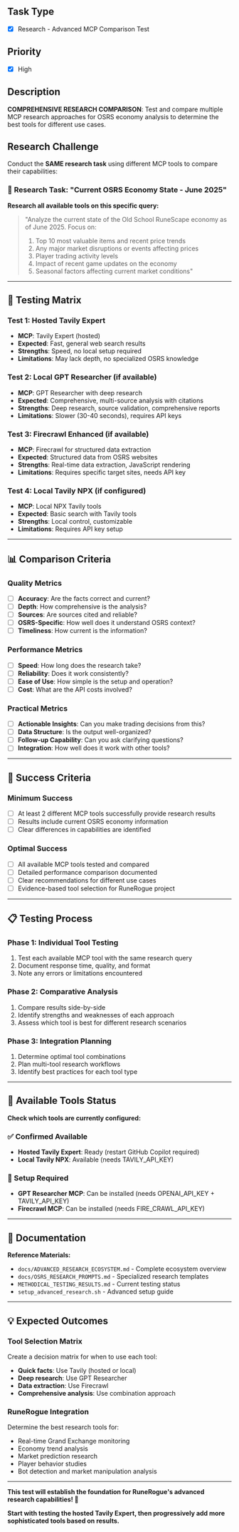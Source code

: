 <!-- Test for comparing all research MCP approaches -->
## Task Type
- [x] Research - Advanced MCP Comparison Test

## Priority
- [x] High

## Description
**COMPREHENSIVE RESEARCH COMPARISON**: Test and compare multiple MCP research approaches for OSRS economy analysis to determine the best tools for different use cases.

## Research Challenge
Conduct the **SAME research task** using different MCP tools to compare their capabilities:

### 🎯 **Research Task**: "Current OSRS Economy State - June 2025"

**Research all available tools on this specific query:**

> "Analyze the current state of the Old School RuneScape economy as of June 2025. Focus on:
> 1. Top 10 most valuable items and recent price trends
> 2. Any major market disruptions or events affecting prices
> 3. Player trading activity levels
> 4. Impact of recent game updates on the economy
> 5. Seasonal factors affecting current market conditions"

---

## 🔬 **Testing Matrix**

### **Test 1: Hosted Tavily Expert**
- **MCP**: Tavily Expert (hosted)
- **Expected**: Fast, general web search results
- **Strengths**: Speed, no local setup required
- **Limitations**: May lack depth, no specialized OSRS knowledge

### **Test 2: Local GPT Researcher** (if available)
- **MCP**: GPT Researcher with deep research
- **Expected**: Comprehensive, multi-source analysis with citations
- **Strengths**: Deep research, source validation, comprehensive reports
- **Limitations**: Slower (30-40 seconds), requires API keys

### **Test 3: Firecrawl Enhanced** (if available)
- **MCP**: Firecrawl for structured data extraction
- **Expected**: Structured data from OSRS websites
- **Strengths**: Real-time data extraction, JavaScript rendering
- **Limitations**: Requires specific target sites, needs API key

### **Test 4: Local Tavily NPX** (if configured)
- **MCP**: Local NPX Tavily tools
- **Expected**: Basic search with Tavily tools
- **Strengths**: Local control, customizable
- **Limitations**: Requires API key setup

---

## 📊 **Comparison Criteria**

### **Quality Metrics**
- [ ] **Accuracy**: Are the facts correct and current?
- [ ] **Depth**: How comprehensive is the analysis?
- [ ] **Sources**: Are sources cited and reliable?
- [ ] **OSRS-Specific**: How well does it understand OSRS context?
- [ ] **Timeliness**: How current is the information?

### **Performance Metrics**
- [ ] **Speed**: How long does the research take?
- [ ] **Reliability**: Does it work consistently?
- [ ] **Ease of Use**: How simple is the setup and operation?
- [ ] **Cost**: What are the API costs involved?

### **Practical Metrics**
- [ ] **Actionable Insights**: Can you make trading decisions from this?
- [ ] **Data Structure**: Is the output well-organized?
- [ ] **Follow-up Capability**: Can you ask clarifying questions?
- [ ] **Integration**: How well does it work with other tools?

---

## 🎯 **Success Criteria**

### **Minimum Success**
- [ ] At least 2 different MCP tools successfully provide research results
- [ ] Results include current OSRS economy information
- [ ] Clear differences in capabilities are identified

### **Optimal Success**
- [ ] All available MCP tools tested and compared
- [ ] Detailed performance comparison documented
- [ ] Clear recommendations for different use cases
- [ ] Evidence-based tool selection for RuneRogue project

---

## 📋 **Testing Process**

### **Phase 1: Individual Tool Testing**
1. Test each available MCP tool with the same research query
2. Document response time, quality, and format
3. Note any errors or limitations encountered

### **Phase 2: Comparative Analysis**
1. Compare results side-by-side
2. Identify strengths and weaknesses of each approach
3. Assess which tool is best for different research scenarios

### **Phase 3: Integration Planning**
1. Determine optimal tool combinations
2. Plan multi-tool research workflows
3. Identify best practices for each tool type

---

## 🔧 **Available Tools Status**

**Check which tools are currently configured:**

### **✅ Confirmed Available**
- **Hosted Tavily Expert**: Ready (restart GitHub Copilot required)
- **Local Tavily NPX**: Available (needs TAVILY_API_KEY)

### **🔄 Setup Required**
- **GPT Researcher MCP**: Can be installed (needs OPENAI_API_KEY + TAVILY_API_KEY)
- **Firecrawl MCP**: Can be installed (needs FIRE_CRAWL_API_KEY)

---

## 📖 **Documentation**

**Reference Materials:**
- `docs/ADVANCED_RESEARCH_ECOSYSTEM.md` - Complete ecosystem overview
- `docs/OSRS_RESEARCH_PROMPTS.md` - Specialized research templates
- `METHODICAL_TESTING_RESULTS.md` - Current testing status
- `setup_advanced_research.sh` - Advanced setup guide

---

## 💡 **Expected Outcomes**

### **Tool Selection Matrix**
Create a decision matrix for when to use each tool:
- **Quick facts**: Use Tavily (hosted or local)
- **Deep research**: Use GPT Researcher  
- **Data extraction**: Use Firecrawl
- **Comprehensive analysis**: Use combination approach

### **RuneRogue Integration**
Determine the best research tools for:
- Real-time Grand Exchange monitoring
- Economy trend analysis
- Market prediction research
- Player behavior studies
- Bot detection and market manipulation analysis

---

**This test will establish the foundation for RuneRogue's advanced research capabilities! 🚀**

**Start with testing the hosted Tavily Expert, then progressively add more sophisticated tools based on results.**
